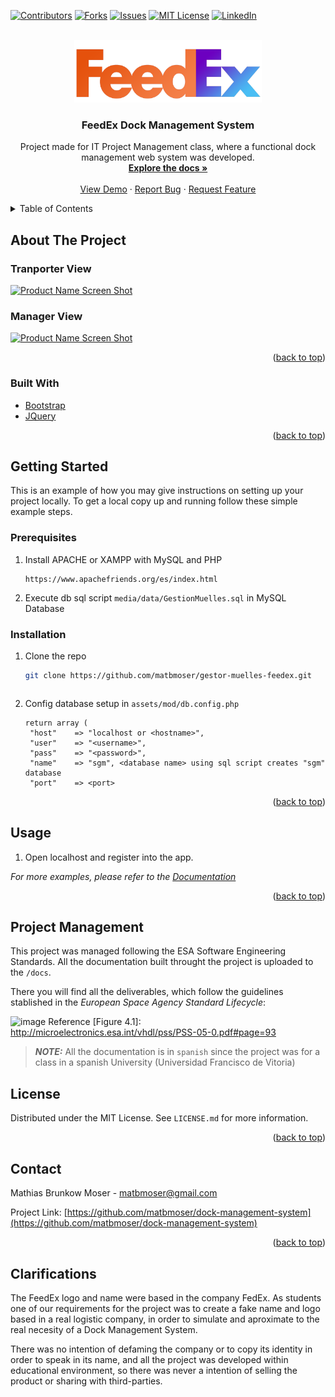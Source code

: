 <div id="top"></div>
<!--
*** Thanks for checking out the Best-README-Template. If you have a suggestion
*** that would make this better, please fork the repo and create a pull request
*** or simply open an issue with the tag "enhancement".
*** Don't forget to give the project a star!
*** Thanks again! Now go create something AMAZING! :D
-->



<!-- PROJECT SHIELDS -->
<!--
*** I'm using markdown "reference style" links for readability.
*** Reference links are enclosed in brackets [ ] instead of parentheses ( ).
*** See the bottom of this document for the declaration of the reference variables
*** for contributors-url, forks-url, etc. This is an optional, concise syntax you may use.
*** https://www.markdownguide.org/basic-syntax/#reference-style-links
-->
[![Contributors][contributors-shield]][contributors-url]
[![Forks][forks-shield]][forks-url]
[![Issues][issues-shield]][issues-url]
[![MIT License][license-shield]][license-url]
[![LinkedIn][linkedin-shield]][linkedin-url]



<!-- PROJECT LOGO -->
<br />
<div align="center">
  <a href="https://github.com/matbmoser/gestor-muelles-feedex">
    <img src="media/img/feedex.png" alt="Logo" width="300" height="100">
  </a>

<h3 align="center">FeedEx Dock Management System</h3>

  <p align="center">
    Project made for IT Project Management class, where a functional dock management web system was developed.
    <br />
    <a href="https://github.com/matbmoser/gestor-muelles-feedex"><strong>Explore the docs »</strong></a>
    <br />
    <br />
    <a href="https://github.com/matbmoser/gestor-muelles-feedex">View Demo</a>
    ·
    <a href="https://github.com/matbmoser/gestor-muelles-feedex/issues">Report Bug</a>
    ·
    <a href="https://github.com/matbmoser/gestor-muelles-feedex/issues">Request Feature</a>
  </p>
</div>



<!-- TABLE OF CONTENTS -->
<details>
  <summary>Table of Contents</summary>
  <ol>
    <li>
      <a href="#about-the-project">About The Project</a>
      <ul>
        <li><a href="#built-with">Built With</a></li>
      </ul>
    </li>
    <li>
      <a href="#getting-started">Getting Started</a>
      <ul>
        <li><a href="#prerequisites">Prerequisites</a></li>
        <li><a href="#installation">Installation</a></li>
      </ul>
    </li>
    <li><a href="#license">License</a></li>
    <li><a href="#contact">Contact</a></li>
    <li><a href="#acknowledgments">Acknowledgments</a></li>
  </ol>
</details>



<!-- ABOUT THE PROJECT -->
## About The Project
### Tranporter View

[![Product Name Screen Shot][product-screenshot]]()

### Manager View

[![Product Name Screen Shot][product-screenshot2]]()

<p align="right">(<a href="#top">back to top</a>)</p>



### Built With

* [Bootstrap](https://getbootstrap.com)
* [JQuery](https://jquery.com)

<p align="right">(<a href="#top">back to top</a>)</p>



<!-- GETTING STARTED -->
## Getting Started

This is an example of how you may give instructions on setting up your project locally.
To get a local copy up and running follow these simple example steps.

### Prerequisites

1. Install APACHE or XAMPP with MySQL and PHP
   ```
   https://www.apachefriends.org/es/index.html

2. Execute db sql script `media/data/GestionMuelles.sql` in MySQL Database

### Installation

1. Clone the repo
   ```sh
   git clone https://github.com/matbmoser/gestor-muelles-feedex.git
   ```

   ```
2. Config database setup in `assets/mod/db.config.php`
   ```
   return array (
    "host"    => "localhost or <hostname>",
    "user"    => "<username>",
    "pass"    => "<password>",
    "name"    => "sgm", <database name> using sql script creates "sgm" database
    "port"    => <port>
   ```

<p align="right">(<a href="#top">back to top</a>)</p>



<!-- USAGE EXAMPLES -->
## Usage

1. Open localhost and register into the app.

_For more examples, please refer to the [Documentation](https://example.com)_

<p align="right">(<a href="#top">back to top</a>)</p>


## Project Management
This project was managed following the ESA Software Engineering Standards.
All the documentation built throught the project is uploaded to the `/docs`.

There you will find all the deliverables, which follow the guidelines stablished in the *European Space Agency Standard Lifecycle*:  

![image](https://user-images.githubusercontent.com/71728767/203662722-f6aea22f-d920-4083-88ad-979d730a56e2.png)
Reference [Figure 4.1]: http://microelectronics.esa.int/vhdl/pss/PSS-05-0.pdf#page=93

> **_NOTE:_**  All the documentation is in `spanish` since the project was for a class in a spanish University (Universidad Francisco de Vitoria)


<!-- LICENSE -->
## License

Distributed under the MIT License. See `LICENSE.md` for more information.

<p align="right">(<a href="#top">back to top</a>)</p>



<!-- CONTACT -->
## Contact

Mathias Brunkow Moser - matbmoser@gmail.com

Project Link: [https://github.com/matbmoser/dock-management-system](https://github.com/matbmoser/dock-management-system)

<p align="right">(<a href="#top">back to top</a>)</p>



## Clarifications
The FeedEx logo and name were based in the company FedEx. As students one of our requirements for the project was to create a fake name and logo based in a real logistic company, in order to simulate and aproximate to the real necesity of a Dock Management System.

There was no intention of defaming the company or to copy its identity in order to speak in its name, and all the project was developed within educational environment, so there was never a intention of selling the product or sharing with third-parties.


<!-- MARKDOWN LINKS & IMAGES -->
<!-- https://www.markdownguide.org/basic-syntax/#reference-style-links -->
[contributors-shield]: https://img.shields.io/github/contributors/matbmoser/dock-management-system.svg?style=for-the-badge
[contributors-url]: https://github.com/matbmoser/dock-management-system/graphs/contributors
[forks-shield]: https://img.shields.io/github/forks/matbmoser/dock-management-system.svg?style=for-the-badge
[forks-url]: https://github.com/matbmoser/dock-management-system/network/members
[stars-shield]: https://img.shields.io/github/stars/matbmoser/dock-management-system.svg?style=for-the-badge
[stars-url]: https://github.com/matbmoser/dock-management-system/stargazers
[issues-shield]: https://img.shields.io/github/issues/matbmoser/dock-management-system.svg?style=for-the-badge
[issues-url]: https://github.com/matbmoser/dock-management-system/issues
[license-shield]: https://img.shields.io/github/license/matbmoser/dock-management-system.svg?style=for-the-badge
[license-url]: https://github.com/matbmoser/dock-management-system/blob/master/LICENSE.md
[linkedin-shield]: https://img.shields.io/badge/-LinkedIn-black.svg?style=for-the-badge&logo=linkedin&colorB=555
[linkedin-url]: https://linkedin.com/in/mathias-brunkow-moser
[product-screenshot]: images/screenshot.png
[product-screenshot2]: images/screenshot2.png

